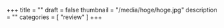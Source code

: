 +++
title = ""
draft = false
thumbnail = "/media/hoge/hoge.jpg"
description = ""
categories = [ "review" ]
+++
